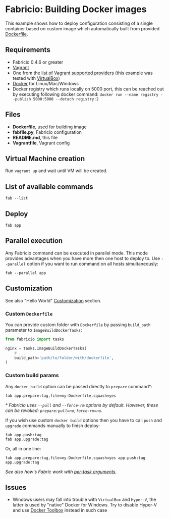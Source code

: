 # Fabricio: Building Docker images

This example shows how to deploy configuration consisting of a single container based on custom image which automatically built from provided [Dockerfile](Dockerfile).

## Requirements
* Fabricio 0.4.6 or greater
* [Vagrant](https://www.vagrantup.com)
* One from the [list of Vagrant supported providers](https://www.vagrantup.com/docs/providers/) (this example was tested with [VirtualBox](https://www.virtualbox.org/))
* [Docker](https://www.docker.com/products/overview) for Linux/Mac/Windows
* Docker registry which runs locally on 5000 port, this can be reached out by executing following docker command: `docker run --name registry --publish 5000:5000 --detach registry:2`

## Files
* __Dockerfile__, used for building image
* __fabfile.py__, Fabricio configuration
* __README.md__, this file
* __Vagrantfile__, Vagrant config

## Virtual Machine creation

Run `vagrant up` and wait until VM will be created.

## List of available commands

    fab --list

## Deploy

    fab app
    
## Parallel execution

Any Fabricio command can be executed in parallel mode. This mode provides advantages when you have more then one host to deploy to. Use `--parallel` option if you want to run command on all hosts simultaneously:

    fab --parallel app

## Customization

See also "Hello World" [Customization](../hello_world/#customization) section.

### Custom `Dockerfile`

You can provide custom folder with `Dockerfile` by passing `build_path` parameter to `ImageBuildDockerTasks`:

```python
from fabricio import tasks

nginx = tasks.ImageBuildDockerTasks(
    # ...
    build_path='path/to/folder/with/dockerfile',
)
```
    
### Custom build params

Any `docker build` option can be passed directly to `prepare` command*:

    fab app.prepare:tag,file=my-Dockerfile,squash=yes
    
*\* Fabricio uses `--pull` and `--force-rm` options by default. However, these can be revoked: `prepare:pull=no,force-rm=no`.*

If you wish use custom `docker build` options then you have to call `push` and `upgrade` commands manually to finish deploy:

    fab app.push:tag
    fab app.upgrade:tag

Or, all in one line:

    fab app.prepare:tag,file=my-Dockerfile,squash=yes app.push:tag app.upgrade:tag

*See also how's Fabric work with [per-task arguments](http://docs.fabfile.org/en/1.14/usage/fab.html#per-task-arguments).*

## Issues

* Windows users may fall into trouble with `VirtualBox` and `Hyper-V`, the latter is used by "native" Docker for Windows. Try to disable Hyper-V and use [Docker Toolbox](https://www.docker.com/products/docker-toolbox) instead in such case
